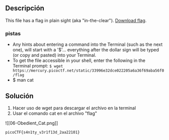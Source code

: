 ## Descripción 

This file has a flag in plain sight (aka "in-the-clear"). [Download flag](https://mercury.picoctf.net/static/33996e32dce022205a6a36f69aba56f0/flag).

### pistas

- Any hints about entering a command into the Terminal (such as the next one), will start with a '$'... everything after the dollar sign will be typed (or copy and pasted) into your Terminal.
- To get the file accessible in your shell, enter the following in the Terminal prompt: `$ wget https://mercury.picoctf.net/static/33996e32dce022205a6a36f69aba56f0/flag`
- $ man cat

## Solución

1. Hacer uso de wget para descargar el archivo en la terminal
2.  Usar el comando cat en el archivo "flag"

![[06-Obedient_Cat.png]]

```
picoCTF{s4n1ty_v3r1f13d_2aa22101}
```
